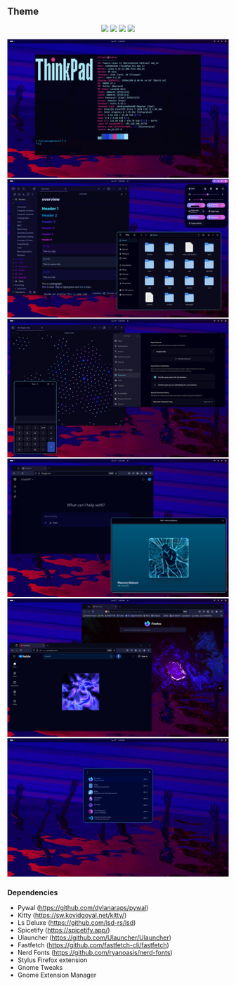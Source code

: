 ## Theme
<p align="center">
  <img src="https://img.shields.io/badge/Fedora-OS-050023-b904d1?style=for-the-badge&logo=fedora&logoColor=ffffff" />
  <img src="https://img.shields.io/badge/GNOME-DE-050023-6400b7?style=for-the-badge&logo=gnome&logoColor=ffffff" />
  <img src="https://img.shields.io/badge/Wayland-Protocol-050023-2302dd?style=for-the-badge&logo=wayland&logoColor=ffffff" />
  <img src="https://img.shields.io/badge/Mutter-WM-050023-009ece?style=for-the-badge&logoColor=ffffff" />
</p>


![](./desktop/desktop4.png)
![](desktop/desktop1.png)
![](desktop/desktop2.png)
![](desktop/desktop3.png)
![](desktop/desktop5.png)
![](desktop/desktop6.png)

### Dependencies
- Pywal (https://github.com/dylanaraps/pywal)
- Kitty (https://sw.kovidgoyal.net/kitty/)
- Ls Deluxe (https://github.com/lsd-rs/lsd)
- Spicetify (https://spicetify.app/)
- Ulauncher (https://github.com/Ulauncher/Ulauncher)
- Fastfetch (https://github.com/fastfetch-cli/fastfetch)
- Nerd Fonts (https://github.com/ryanoasis/nerd-fonts)
- Stylus Firefox extension
- Gnome Tweaks
- Gnome Extension Manager
